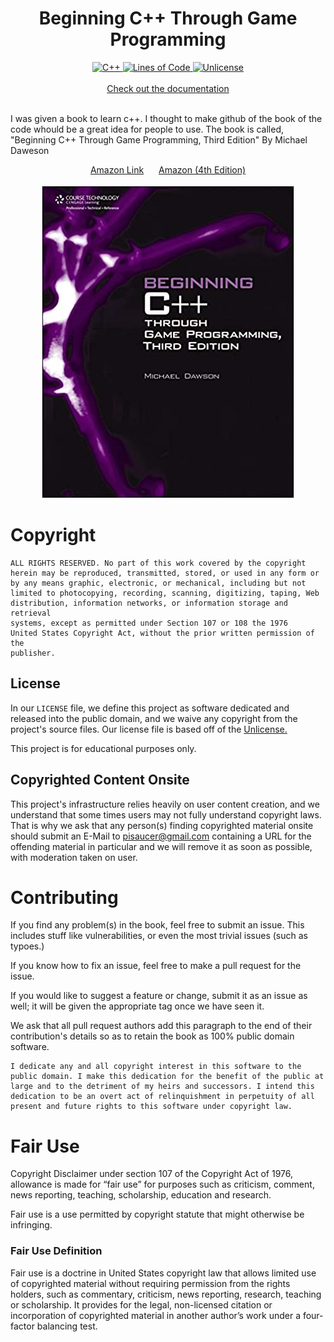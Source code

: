 <div align="center" style="display: block; margin-left: auto; margin-right: auto;">
  
  <h1>Beginning C++ Through Game Programming</h1>
  
  <a href="https://github.com/PiSaucer/book-c-plus-plus">
    <img src="https://img.shields.io/badge/C++-Beginning%20C++%20Through%20Game%20Programming-blue.svg?style=flat&logo=c%2B%2B" alt="C++" width="311" height="20">
  </a>
  
  <a href="https://github.com/PiSaucer/book-c-plus-plus">
    <img src="https://tokei.rs/b1/github/PiSaucer/book-c-plus-plus" alt="Lines of Code" width="115" height="20">
  </a>
  
  <a href="http://unlicense.org/">
    <img src="https://img.shields.io/badge/license-Unlicense-blue.svg" alt="Unlicense" width="110" height="20">
  </a>
  
  <br>
  <br>
  <a href="docs/">Check out the documentation</a>
  <br>
  <br>
  
</div>


I was given a book to learn c++. I thought to make github of the book of the code whould be a great idea for people to use. The book is called, "Beginning C++ Through Game Programming, Third Edition" By Michael Daweson 

<div align="center" style="display: block; margin-left: auto; margin-right: auto;">
  <a href="https://www.amazon.com/Beginning-C-Through-Game-Programming/dp/1435457420" rel="nofollow" style="margin-right: 10px;">Amazon Link</a>
  <a href="https://www.amazon.com/Beginning-C-Through-Game-Programming/dp/1305109910/" rel="nofollow" style="margin-left: 10px;">Amazon (4th Edition)</a>
  
  <br>
  <br>
  
  <a href="https://www.amazon.com/Beginning-C-Through-Game-Programming/dp/1435457420">
    <img src="/docs/bookcover.jpg" alt="Cover" width="404" height="500">
  </a>
</div>

# Copyright

```
ALL RIGHTS RESERVED. No part of this work covered by the copyright 
herein may be reproduced, transmitted, stored, or used in any form or
by any means graphic, electronic, or mechanical, including but not
limited to photocopying, recording, scanning, digitizing, taping, Web
distribution, information networks, or information storage and retrieval
systems, except as permitted under Section 107 or 108 the 1976
United States Copyright Act, without the prior written permission of the
publisher.
```

## License
In our `LICENSE` file, we define this project as software dedicated and released into the public domain, and we waive any copyright from the project's source files. Our license file is based off of the [Unlicense.](https://unlicense.org/)

This project is for educational purposes only.

## Copyrighted Content Onsite
This project's infrastructure relies heavily on user content creation, and we understand that some times users may not fully understand copyright laws. That is why we ask that any person(s) finding copyrighted material onsite should submit an E-Mail to pisaucer@gmail.com containing a URL for the offending material in particular and we will remove it as soon as possible, with moderation taken on user.

# Contributing

If you find any problem(s) in the book, feel free to submit an issue. This includes stuff like vulnerabilities, or even the most trivial issues (such as typoes.)

If you know how to fix an issue, feel free to make a pull request for the issue.

If you would like to suggest a feature or change, submit it as an issue as well; it will be given the appropriate tag once we have seen it.

We ask that all pull request authors add this paragraph to the end of their contribution's details so as to retain the book as 100% public domain software.

```
I dedicate any and all copyright interest in this software to the
public domain. I make this dedication for the benefit of the public at
large and to the detriment of my heirs and successors. I intend this
dedication to be an overt act of relinquishment in perpetuity of all
present and future rights to this software under copyright law.
```

# Fair Use

Copyright Disclaimer under section 107 of the Copyright Act of 1976, allowance is made for “fair use” for purposes such as criticism, comment, news reporting, teaching, scholarship, education and research.

Fair use is a use permitted by copyright statute that might otherwise be infringing.

### Fair Use Definition

Fair use is a doctrine in United States copyright law that allows limited use of copyrighted material without requiring permission from the rights holders, such as commentary, criticism, news reporting, research, teaching or scholarship. It provides for the legal, non-licensed citation or incorporation of copyrighted material in another author’s work under a four-factor balancing test.
